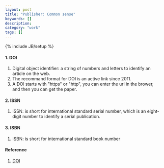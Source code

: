 ```yaml
---
layout: post
title: "Publisher: Common sense"
keywords: []
description: 
category: "work"
tags: []
---
```

{% include JB/setup %}


#### 1. DOI
1. Digital object identifier: a string of numbers and letters to identify an article on the web.  
2. The recommand format for DOI is an active link since 2011.
3. A DOI starts with "https" or "http", you can enter the url in the brower, and then you can get the paper.


#### 2. ISSN
1. ISSN: is short for international standard serial number, which is an eight-digit number to identify a serial publication.
#### 3. ISBN
1. ISBN: is short for international standard book number

#### Reference
1. [DOI](https://library.uic.edu/help/article/1966/what-is-a-doi-and-how-do-i-use-them-in-citations#:~:text=A%20DOI%2C%20or%20Digital%20Object,a%20document%20from%20your%20citation.)


